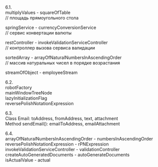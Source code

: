 6.1.  
multiplyValues - squareOfTable  
// площадь прямоугольного стола

springService - currencyConversionService  
// сервис конвертации валюты

restController - invokeValidationServiceController  
// контроллер вызова сервиса валидации

sortedArray - arrayOfNaturalNumbersInAscendingOrder  
// массив натуральных чисел в порядке возрастания

streamOfObject - employeeStream

6.2.  
robotFactory  
mainWindowTreeNode  
lazyInitializationFlag  
reversePolishNotationExpression

6.3.  
Class Email: toAddress, fromAddress, text, attachment  
Method sendEmail(): emailToAddress, emailAttachment

6.4.  
arrayOfNaturalNumbersInAscendingOrder - numbersInAscendingOrder  
reversePolishNotationExpression - rPNExpression  
invokeValidationServiceController - validationController  
createAutoGeneratedDocuments - autoGenerateDocuments  
isActualValue - actual